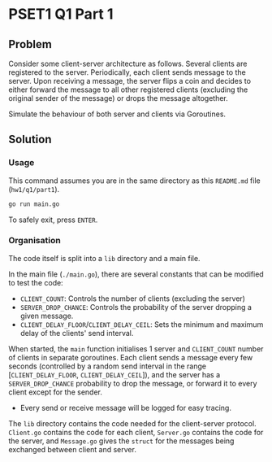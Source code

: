 # PSET1 Q1 Part 1
## Problem
Consider some client-server architecture as follows. Several clients are registered to the server. Periodically, each client sends message to the server. Upon receiving a message, the server flips a coin and decides to either forward the message to all other registered clients (excluding the original sender of the message) or drops the message altogether.

Simulate the behaviour of both server and clients via Goroutines.

## Solution
### Usage
This command assumes you are in the same directory as this `README.md` file (`hw1/q1/part1`).

```bash
go run main.go
```

To safely exit, press `ENTER`.

### Organisation

The code itself is split into a `lib` directory and a main file. 

In the main file (`./main.go`), there are several constants that can be modified to test the code:
- `CLIENT_COUNT`: Controls the number of clients (excluding the server)
- `SERVER_DROP_CHANCE`: Controls the probability of the server dropping a given message.
- `CLIENT_DELAY_FLOOR`/`CLIENT_DELAY_CEIL`: Sets the minimum and maximum delay of the clients' send interval.

When started, the `main` function initialises 1 server and `CLIENT_COUNT` number of clients in separate goroutines. Each client sends a message every few seconds (controlled by a random send interval in the range [`CLIENT_DELAY_FLOOR`, `CLIENT_DELAY_CEIL`]), and the server has a `SERVER_DROP_CHANCE` probability to drop the message, or forward it to every client except for the sender.
- Every send or receive message will be logged for easy tracing.

The `lib` directory contains the code needed for the client-server protocol. `Client.go` contains the code for each client, `Server.go` contains the code for the server, and `Message.go` gives the `struct` for the messages being exchanged between client and server.

